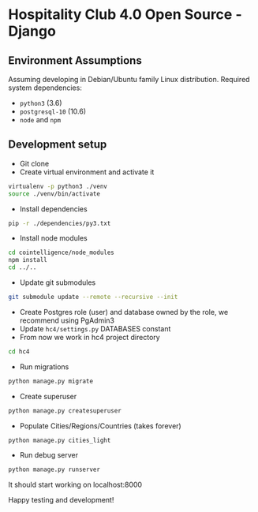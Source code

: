 # Hospitality Club 4.0 Open Source - Django

## Environment Assumptions

Assuming developing in Debian/Ubuntu family Linux distribution.
Required system dependencies: 

* `python3` (3.6)
* `postgresql-10` (10.6)
* `node` and `npm`

## Development setup

* Git clone
* Create virtual environment and activate it
```bash
virtualenv -p python3 ./venv
source ./venv/bin/activate
```
* Install dependencies
```bash
pip -r ./dependencies/py3.txt
```
* Install node modules
```bash
cd cointelligence/node_modules
npm install
cd ../..
```
* Update git submodules
```bash
git submodule update --remote --recursive --init
```
* Create Postgres role (user) and database owned by the role, we recommend using PgAdmin3
* Update `hc4/settings.py` DATABASES constant
* From now we work in hc4 project directory
```bash
cd hc4
```
* Run migrations
```bash
python manage.py migrate
```
* Create superuser
```bash
python manage.py createsuperuser
```
* Populate Cities/Regions/Countries (takes forever)
```bash
python manage.py cities_light
```
* Run debug server
```bash
python manage.py runserver
```
It should start working on localhost:8000

Happy testing and development!
